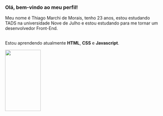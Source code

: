 ### Olá, bem-vindo ao meu perfil!

Meu nome é Thiago Marchi de Morais, tenho 23 anos, estou estudando TADS na universidade Nove de Julho e estou estudando para me tornar um desenvolvedor Front-End.

<br>Estou aprendendo atualmente **HTML**, **CSS** e **Javascript**.

<p>
  <img 
       width="48%" 
       min-width="420px" 
       height="200px" 
       align="left" 
       src="https://github-readme-stats.vercel.app/api?username=ThiagoMarch&show_icons=true&theme=tokyonight &&show_icons=true&hide_border=true "/>
</p>
